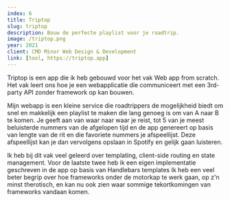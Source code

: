 ```yaml
---
index: 6
title: Triptop
slug: triptop
description: Bouw de perfecte playlist voor je roadtrip.
image: /triptop.png
year: 2021
client: CMD Minor Web Design & Development
link: [tool, https://triptop.app]
---
```


Triptop is een app die ik heb gebouwd voor het vak Web app from scratch. Het
vak leert ons hoe je een webapplicatie die communiceert met een 3rd-party
API zonder framework op kan bouwen.

Mijn webapp is een kleine service die roadtrippers de mogelijkheid biedt om
snel en makkelijk een playlist te maken die lang genoeg is om van A naar B
te komen. Je geeft aan van waar naar waar je reist, tot 5 van je meest
beluisterde nummers van de afgelopen tijd en de app genereert op basis van
lengte van de rit en die favoriete nummers je afspeellijst. Deze
afspeellijst kan je dan vervolgens opslaan in Spotify en gelijk gaan
luisteren.

Ik heb bij dit vak veel geleerd over templating, client-side routing en
state management. Voor de laatste twee heb ik een eigen implementatie
geschreven in de app op basis van Handlebars templates Ik heb een veel beter
begrip over hoe frameworks onder de motorkap te werk gaan, op z'n minst
therotisch, en kan nu ook zien waar sommige tekortkomingen van frameworks
vandaan komen.
